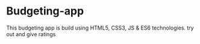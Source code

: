 # Budgeting-app
This budgeting app is build using HTML5, CSS3, JS &amp; ES6 technologies. try out and give ratings

